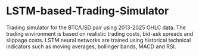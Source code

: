 # LSTM-based-Trading-Simulator
Trading simulator for the BTC/USD pair using 2013-2025 OHLC data. The trading environment is based on realistic trading costs, bid-ask spreads and slippage costs. LSTM neural networks are trained using historical technical indicators such as moving averages, bollinger bands, MACD and RSI.
